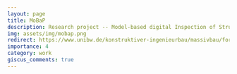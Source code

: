 ```yaml
---
layout: page
title: MoBaP
description: Research project -- Model-based digital Inspection of Structures
img: assets/img/mobap.png
redirect: https://www.unibw.de/konstruktiver-ingenieurbau/massivbau/forschung/modellbasierte-digitale-bauwerkspruefung
importance: 4
category: work
giscus_comments: true
---
```

